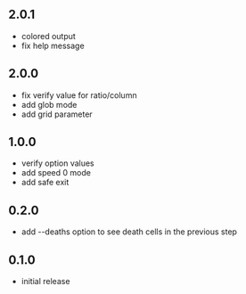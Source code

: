## 2.0.1

- colored output
- fix help message
## 2.0.0

- fix verify value for ratio/column
- add glob mode
- add grid parameter
## 1.0.0

- verify option values
- add speed 0 mode
- add safe exit

## 0.2.0

- add --deaths option to see death cells in the previous step

## 0.1.0

- initial release
